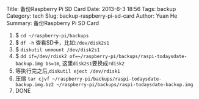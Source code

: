 Title: 备份Raspberry Pi SD Card
Date: 2013-6-3 18:56
Tags: backup
Category: tech
Slug: backup-raspberry-pi-sd-card
Author: Yuan He
Summary: 备份Raspberry Pi SD Card

1. $ `cd ~/raspberry-pi/backups`
2. $ `df -h` 查看SD卡，比如:`/dev/disk2s1`
3. $ `diskutil unmount /dev/disk2s1`
4. $ `dd if=/dev/rdisk2 of=~/raspberry-pi/backups/raspi-todaysdate-backup.img bs=1m`, 这里`disk2s1`要换成`rdisk2`
5. 等执行完之后,`diskutil eject /dev/rdisk1`
6. 压缩 `tar cjvf ~/raspberry-pi/backups/raspi-todaysdate-backup.img.bz2 ~/raspberry-pi/backups/raspi-todaysdate-backup.img`
7. DONE
